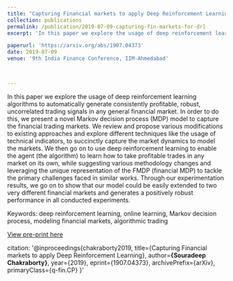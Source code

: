 ```yaml
---
title: "Capturing Financial markets to apply Deep Reinforcement Learning"
collection: publications
permalink: /publication/2019-07-09-capturing-fin-markets-for-drl
excerpt: 'In this paper we explore the usage of deep reinforcement learning algorithms to automatically generate consistently profitable, robust, uncorrelated trading signals in any general financial market. In order to do this, we present a novel Markov decision process (MDP) model to capture the financial trading markets. We review and propose various modifications to existing approaches and explore different techniques like the usage of technical indicators, to succinctly capture the market dynamics to model the markets. We then go on to use deep reinforcement learning to enable the agent (the algorithm) to learn how to take profitable trades in any market on its own, while suggesting various methodology changes and leveraging the unique representation of the FMDP (financial MDP) to tackle the primary challenges faced in similar works. Through our experimentation results, we go on to show that our model could be easily extended to two very different financial markets and generates a positively robust performance in all conducted experiments.'

paperurl: 'https://arxiv.org/abs/1907.04373'
date: 2019-07-09
venue: '9th India Finance Conference, IIM-Ahmedabad'



---
```

In this paper we explore the usage of deep reinforcement learning algorithms to automatically generate consistently profitable, robust, uncorrelated trading signals in any general financial market. In order to do this, we present a novel Markov decision process (MDP) model to capture the financial trading markets. We review and propose various modifications to existing approaches and explore different techniques like the usage of technical indicators, to succinctly capture the market dynamics to model the markets. We then go on to use deep reinforcement learning to enable the agent (the algorithm) to learn how to take profitable trades in any market on its own, while suggesting various methodology changes and leveraging the unique representation of the FMDP (financial MDP) to tackle the primary challenges faced in similar works. Through our experimentation results, we go on to show that our model could be easily extended to two very different financial markets and generates a positively robust performance in all conducted experiments. 

Keywords: deep reinforcement learning, online learning,  Markov decision process, modeling financial markets, algorithmic trading

[View pre-print here]('https://arxiv.org/abs/1907.04373')

citation: '@inproceedings{chakraborty2019,
    title={Capturing Financial markets to apply Deep Reinforcement Learning},
    author=**{Souradeep Chakraborty}**,
    year={2019},
    eprint={1907.04373},
    archivePrefix={arXiv},
    primaryClass={q-fin.CP}
}'
